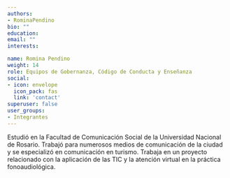 ```yaml
---
authors:
- RominaPendino
bio: ""
education:
email: ""
interests:

name: Romina Pendino
weight: 14
role: Equipos de Gobernanza, Código de Conducta y Enseñanza
social:
- icon: envelope
  icon_pack: fas
  link: 'contact'
superuser: false
user_groups:
- Integrantes
---
```


Estudió en la Facultad de Comunicación Social de la Universidad Nacional de Rosario. Trabajó para numerosos medios de comunicación de la ciudad y se especializó en comunicación en turismo. Trabaja en un proyecto relacionado con la aplicación de las TIC y la atención virtual en la práctica fonoaudiológica. 


